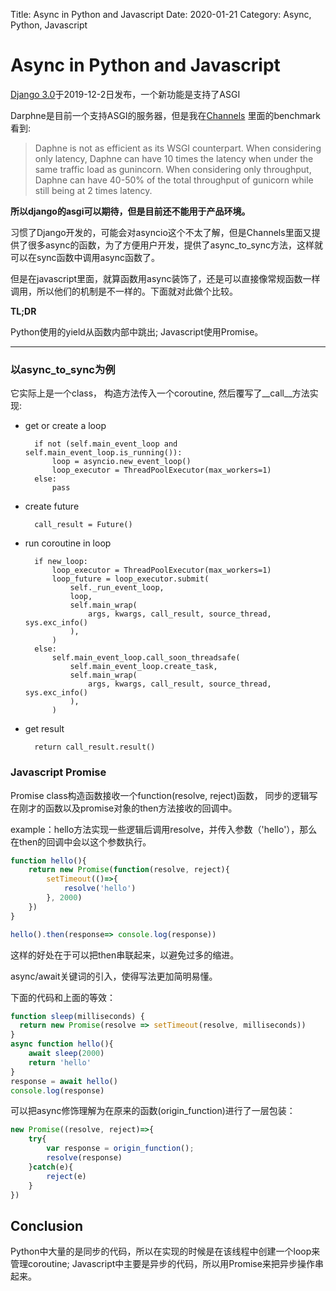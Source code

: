 Title: Async in Python and Javascript
Date: 2020-01-21
Category: Async, Python, Javascript

Async in Python and Javascript
==

[Django 3.0](https://docs.djangoproject.com/en/3.0/releases/3.0/)于2019-12-2日发布，一个新功能是支持了ASGI

Darphne是目前一个支持ASGI的服务器，但是我在[Channels](https://github.com/django/channels/tree/master/loadtesting/2016-09-06) 里面的benchmark看到:
> Daphne is not as efficient as its WSGI counterpart. When considering only latency, Daphne can have 10 times the latency when under the same traffic load as gunincorn. When considering only throughput, Daphne can have 40-50% of the total throughput of gunicorn while still being at 2 times latency.

**所以django的asgi可以期待，但是目前还不能用于产品环境。**

习惯了Django开发的，可能会对asyncio这个不太了解，但是Channels里面又提供了很多async的函数，为了方便用户开发，提供了async_to_sync方法，这样就可以在sync函数中调用async函数了。

但是在javascript里面，就算函数用async装饰了，还是可以直接像常规函数一样调用，所以他们的机制是不一样的。下面就对此做个比较。

**TL;DR**

Python使用的yield从函数内部中跳出; Javascript使用Promise。

---

### 以async_to_sync为例

它实际上是一个class，
构造方法传入一个coroutine, 然后覆写了__call__方法实现:

- get or create a loop

        if not (self.main_event_loop and self.main_event_loop.is_running()):
            loop = asyncio.new_event_loop()
            loop_executor = ThreadPoolExecutor(max_workers=1)
        else:
            pass

- create future

        call_result = Future()

- run coroutine in loop

        if new_loop:
            loop_executor = ThreadPoolExecutor(max_workers=1)
            loop_future = loop_executor.submit(
                self._run_event_loop,
                loop,
                self.main_wrap(
                    args, kwargs, call_result, source_thread, sys.exc_info()
                ),
            )
        else:
            self.main_event_loop.call_soon_threadsafe(
                self.main_event_loop.create_task,
                self.main_wrap(
                    args, kwargs, call_result, source_thread, sys.exc_info()
                ),
            )

- get result

        return call_result.result()

### Javascript Promise

Promise class构造函数接收一个function(resolve, reject)函数，
同步的逻辑写在刚才的函数以及promise对象的then方法接收的回调中。

example：hello方法实现一些逻辑后调用resolve，并传入参数（'hello'），那么在then的回调中会以这个参数执行。

```javascript
function hello(){
    return new Promise(function(resolve, reject){
        setTimeout(()=>{
            resolve('hello')
        }, 2000)
    })
}

hello().then(response=> console.log(response))
```

这样的好处在于可以把then串联起来，以避免过多的缩进。

async/await关键词的引入，使得写法更加简明易懂。

下面的代码和上面的等效：

```javascript
function sleep(milliseconds) {
  return new Promise(resolve => setTimeout(resolve, milliseconds))
}
async function hello(){
    await sleep(2000)
    return 'hello'
}
response = await hello()
console.log(response)
```

可以把async修饰理解为在原来的函数(origin_function)进行了一层包装：

```javascript
new Promise((resolve, reject)=>{
    try{
        var response = origin_function();
        resolve(response)
    }catch(e){
        reject(e)
    }
})
```

## Conclusion

Python中大量的是同步的代码，所以在实现的时候是在该线程中创建一个loop来管理coroutine;
Javascript中主要是异步的代码，所以用Promise来把异步操作串起来。